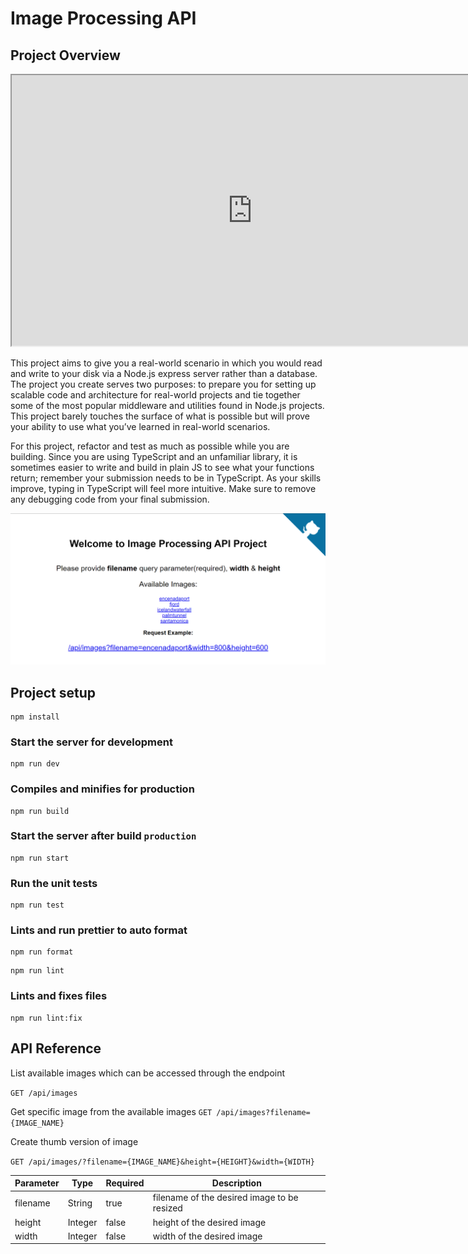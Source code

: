 # Image Processing API

## Project Overview

<div align="center">
    <iframe width="770" height="433" src="https://www.youtube.com/embed/DB7Zfb1NUSc" title="Image Processing API Project Overview"></iframe>
</div>

This project aims to give you a real-world scenario in which you would read and write to your disk via a Node.js express server rather than a database. The project you create serves two purposes: to prepare you for setting up scalable code and architecture for real-world projects and tie together some of the most popular middleware and utilities found in Node.js projects. This project barely touches the surface of what is possible but will prove your ability to use what you’ve learned in real-world scenarios.

For this project, refactor and test as much as possible while you are building. Since you are using TypeScript and an unfamiliar library, it is sometimes easier to write and build in plain JS to see what your functions return; remember your submission needs to be in TypeScript. As your skills improve, typing in TypeScript will feel more intuitive. Make sure to remove any debugging code from your final submission.

<div align='center'>
    <img src='readme_files/preview.png' alt='Site Preview' />
</div>

## Project setup
```
npm install
```

### Start the server for development
```
npm run dev
```

### Compiles and minifies for production
```
npm run build
```

### Start the server after build `production`
```
npm run start
```

### Run the unit tests
```
npm run test
```

### Lints and run prettier to auto format
```
npm run format
```
```
npm run lint
```

### Lints and fixes files
```
npm run lint:fix
```


## API Reference

List available images which can be accessed through the endpoint

```GET /api/images```

Get specific image from the available images
```GET /api/images?filename={IMAGE_NAME}```


Create thumb version of image

```GET /api/images/?filename={IMAGE_NAME}&height={HEIGHT}&width={WIDTH}```

| Parameter | Type    | Required | Description                                 |
|-----------|---------|----------|---------------------------------------------|
| filename  | String  | true     | filename of the desired image to be resized |
| height    | Integer | false    | height of the desired image                 |
| width     | Integer | false    | width of the desired image                  |
